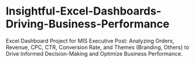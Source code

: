 # Insightful-Excel-Dashboards-Driving-Business-Performance
Excel Dashboard Project for MIS Executive Post: Analyzing Orders, Revenue, CPC, CTR, Conversion Rate, and Themes (Branding, Others) to Drive Informed Decision-Making and Optimize Business Performance.
